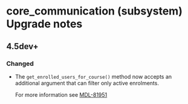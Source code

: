 # core_communication (subsystem) Upgrade notes

## 4.5dev+

### Changed

- The `get_enrolled_users_for_course()` method now accepts an additional argument that can filter only active enrolments.

  For more information see [MDL-81951](https://tracker.moodle.org/browse/MDL-81951)
